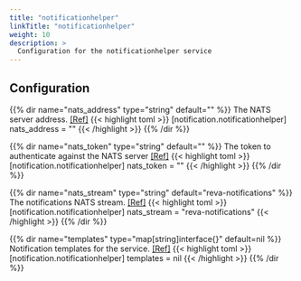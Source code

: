 ```yaml
---
title: "notificationhelper"
linkTitle: "notificationhelper"
weight: 10
description: >
  Configuration for the notificationhelper service
---
```


## Configuration

{{% dir name="nats_address" type="string" default="" %}}
The NATS server address. [[Ref]](https://github.com/cs3org/reva/tree/master/pkg/notification/notificationhelper/notificationhelper.go#L47)
{{< highlight toml >}}
[notification.notificationhelper]
nats_address = ""
{{< /highlight >}}
{{% /dir %}}

{{% dir name="nats_token" type="string" default="" %}}
The token to authenticate against the NATS server [[Ref]](https://github.com/cs3org/reva/tree/master/pkg/notification/notificationhelper/notificationhelper.go#L48)
{{< highlight toml >}}
[notification.notificationhelper]
nats_token = ""
{{< /highlight >}}
{{% /dir %}}

{{% dir name="nats_stream" type="string" default="reva-notifications" %}}
The notifications NATS stream. [[Ref]](https://github.com/cs3org/reva/tree/master/pkg/notification/notificationhelper/notificationhelper.go#L49)
{{< highlight toml >}}
[notification.notificationhelper]
nats_stream = "reva-notifications"
{{< /highlight >}}
{{% /dir %}}

{{% dir name="templates" type="map[string]interface{}" default=nil %}}
Notification templates for the service. [[Ref]](https://github.com/cs3org/reva/tree/master/pkg/notification/notificationhelper/notificationhelper.go#L50)
{{< highlight toml >}}
[notification.notificationhelper]
templates = nil
{{< /highlight >}}
{{% /dir %}}

